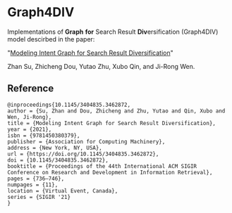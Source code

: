 # Graph4DIV

Implementations of **Graph** **for** Search Result **Div**ersification (Graph4DIV) model descirbed in the paper:

"[Modeling Intent Graph for Search Result Diversification](https://dl.acm.org/doi/pdf/10.1145/3404835.3462872)"

Zhan Su, Zhicheng Dou, Yutao Zhu, Xubo Qin, and Ji-Rong Wen.

## Reference

```
@inproceedings{10.1145/3404835.3462872,
author = {Su, Zhan and Dou, Zhicheng and Zhu, Yutao and Qin, Xubo and Wen, Ji-Rong},
title = {Modeling Intent Graph for Search Result Diversification},
year = {2021},
isbn = {9781450380379},
publisher = {Association for Computing Machinery},
address = {New York, NY, USA},
url = {https://doi.org/10.1145/3404835.3462872},
doi = {10.1145/3404835.3462872},
booktitle = {Proceedings of the 44th International ACM SIGIR Conference on Research and Development in Information Retrieval},
pages = {736–746},
numpages = {11},
location = {Virtual Event, Canada},
series = {SIGIR '21}
}
```
